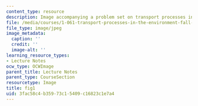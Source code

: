 ```yaml
---
content_type: resource
description: Image accompanying a problem set on transport processes in the environment.
file: /media/courses/1-061-transport-processes-in-the-environment-fall-2008/3fac58c4b35973c15409c16823c1e7a4_fig1.jpg
file_type: image/jpeg
image_metadata:
  caption: ''
  credit: ''
  image-alt: ''
learning_resource_types:
- Lecture Notes
ocw_type: OCWImage
parent_title: Lecture Notes
parent_type: CourseSection
resourcetype: Image
title: fig1
uid: 3fac58c4-b359-73c1-5409-c16823c1e7a4
---
```

